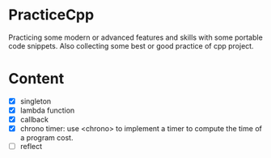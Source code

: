 # PracticeCpp
Practicing some modern or advanced features and skills with some portable code snippets. Also collecting some best or good practice of cpp project.

# Content
- [x] singleton
- [x] lambda function
- [x] callback
- [x] chrono timer:  use \<chrono\> to implement a timer to compute the time of a program cost.
- [ ] reflect